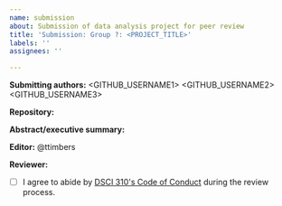 ```yaml
---
name: submission
about: Submission of data analysis project for peer review
title: 'Submission: Group ?: <PROJECT_TITLE>'
labels: ''
assignees: ''

---
```


**Submitting authors:**  <GITHUB_USERNAME1> <GITHUB_USERNAME2> <GITHUB_USERNAME3>

**Repository:**

**Abstract/executive summary:**


**Editor:** @ttimbers 

**Reviewer:** <REVIEWER1> <REVIEWER2> <REVIEWER3>

- [ ] I agree to abide by [DSCI 310's Code of Conduct](https://ubc-dsci.github.io/dsci-310-student/coc.html) during the review process.
